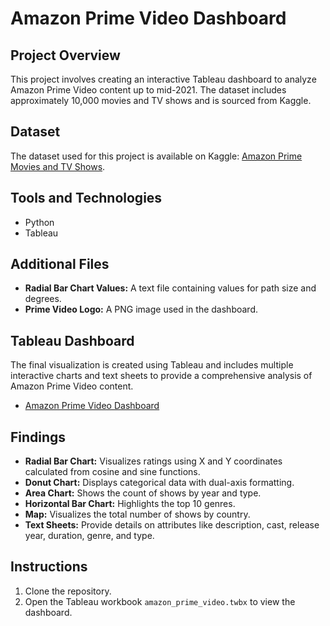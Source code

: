 # Amazon Prime Video Dashboard

## Project Overview
This project involves creating an interactive Tableau dashboard to analyze Amazon Prime Video content up to mid-2021. The dataset includes approximately 10,000 movies and TV shows and is sourced from Kaggle.

## Dataset
The dataset used for this project is available on Kaggle: [Amazon Prime Movies and TV Shows](https://www.kaggle.com/datasets/shivamb/amazon-prime-movies-and-tv-shows).

## Tools and Technologies
- Python
- Tableau

## Additional Files
- **Radial Bar Chart Values:** A text file containing values for path size and degrees.
- **Prime Video Logo:** A PNG image used in the dashboard.

## Tableau Dashboard
The final visualization is created using Tableau and includes multiple interactive charts and text sheets to provide a comprehensive analysis of Amazon Prime Video content.
- [Amazon Prime Video Dashboard](https://public.tableau.com/app/profile/jai.bhatia3544/viz/amazon_prime_17191839828780/Dashboard1)

## Findings
- **Radial Bar Chart:** Visualizes ratings using X and Y coordinates calculated from cosine and sine functions.
- **Donut Chart:** Displays categorical data with dual-axis formatting.
- **Area Chart:** Shows the count of shows by year and type.
- **Horizontal Bar Chart:** Highlights the top 10 genres.
- **Map:** Visualizes the total number of shows by country.
- **Text Sheets:** Provide details on attributes like description, cast, release year, duration, genre, and type.

## Instructions
1. Clone the repository.
2. Open the Tableau workbook `amazon_prime_video.twbx` to view the dashboard.
